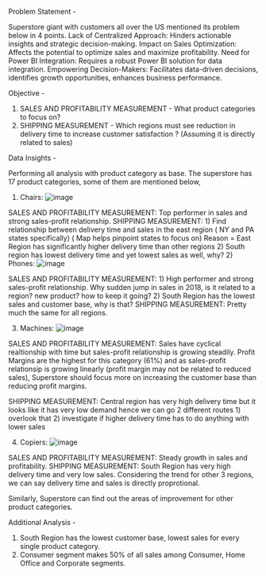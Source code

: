 Problem Statement -  

Superstore giant with customers all over the US mentioned its problem below in 4 points.
Lack of Centralized Approach: Hinders actionable insights and strategic decision-making.
Impact on Sales Optimization: Affects the potential to optimize sales and maximize profitability.
Need for Power BI Integration: Requires a robust Power BI solution for data integration.
Empowering Decision-Makers: Facilitates data-driven decisions, identifies growth opportunities, enhances business performance.



Objective -

1) SALES AND PROFITABILITY MEASUREMENT - What product categories to focus on? 
2) SHIPPING MEASUREMENT - Which regions must see reduction in delivery time to increase customer satisfaction ? (Assuming it is directly related to sales)



Data Insights -

Performing all analysis with product category as base.
The superstore has 17 product categories, some of them are mentioned below,

1) Chairs: ![image](https://github.com/pseudo7799/Power-BI-Projects/assets/156554807/c4bb583c-2638-440d-aa01-be8d42479b11)

SALES AND PROFITABILITY MEASUREMENT: Top performer in sales and strong sales-profit relationship.
SHIPPING MEASUREMENT: 1) Find relationship between delivery time and sales in the east region ( NY and PA states specifically) ( Map helps pinpoint states to focus on) 
                      Reason = East Region has significantly higher delivery time than other regions
                      2) South region has lowest delivery time and yet lowest sales as well, why? 
2) Phones: ![image](https://github.com/pseudo7799/Power-BI-Projects/assets/156554807/c3037a3e-5d99-4281-ada3-3b0ba4c79fa3)

SALES AND PROFITABILITY MEASUREMENT: 1) High performer and strong sales-profit relationship. Why sudden jump in sales in 2018, is it related to a region? new product? how to keep it going?                                         2) South Region has the lowest sales and customer base, why is that?
SHIPPING MEASUREMENT: Pretty much the same for all regions.

3) Machines: ![image](https://github.com/pseudo7799/Power-BI-Projects/assets/156554807/404f579c-924a-41ed-8922-526beef473b6)

SALES AND PROFITABILITY MEASUREMENT: Sales have cyclical realtionship with time but sales-profit relationship is growing steadily. Profit Margins are the highest for this category (61%) and as sales-profit relationsip is growing linearly (profit margin may not be related to reduced sales), Superstore should focus more on increasing the customer base than reducing profit margins.

SHIPPING MEASUREMENT: Central region has very high delivery time but it looks like it has very low demand hence we can go 2 different routes 1) overlook that 2) investigate if higher delivery time has to do anything with lower sales 

4) Copiers: ![image](https://github.com/pseudo7799/Power-BI-Projects/assets/156554807/51268428-fd1d-4b43-972c-f96ea44fad49)

SALES AND PROFITABILITY MEASUREMENT: Steady growth in sales and profitability.
SHIPPING MEASUREMENT: South Region has very high delivery time and very low sales. Considering the trend for other 3 regions, we can say delivery time and sales is directly proprotional.



Similarly, Superstore can find out the areas of improvement for other product categories.


Additional Analysis - 
1) South Region has the lowest customer base, lowest sales for every single product category.
2) Consumer segment makes 50% of all sales among Consumer, Home Office and Corporate segments.





      



                    
